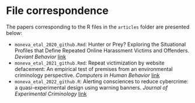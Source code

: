 # File correspondence
The papers corresponding to the R files in the `articles` folder are presented below:
* `moneva_etal_2020_github.Rmd`: Hunter or Prey? Exploring the Situational Profiles that Define Repeated Online Harassment Victims and Offenders. *Deviant Behavior* [link](https://doi.org/10.1080/01639625.2020.1746135)
* `moneva_etal_2021_github.Rmd`: Repeat victimization by website defacement: An empirical test of premises from an environmental criminology perspective. *Computers in Human Behavior* [link](https://doi.org/10.1016/j.chb.2021.106984)
* `moneva_etal_2022_github.R`: Alerting consciences to reduce cybercrime: a quasi-experimental design using warning banners. *Journal of Experimental Criminology* [link](https://link.springer.com/article/10.1007/s11292-022-09504-2#Sec17)
